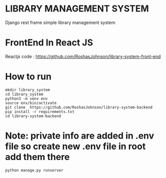 #  LIBRARY MANAGEMENT SYSTEM
Django rest frame simple library management system

# FrontEnd In React JS
Reactjs code : https://github.com/RoshasJohnson/library-system-front-end

# How to run  
`mkdir library_system` </br>
`cd library_system` </br>
`python3 -m venv env` </br>
`source env/bin/activate` </br>
`git clone  https://github.com/RoshasJohnson/library-system-backend`  </br>
`pip install -r requirements.txt` </br>
`cd library-system-backend`  </br>
# Note: private info are added in .env file so create new .env file in root add them there

`python manage.py runserver`  </br>










